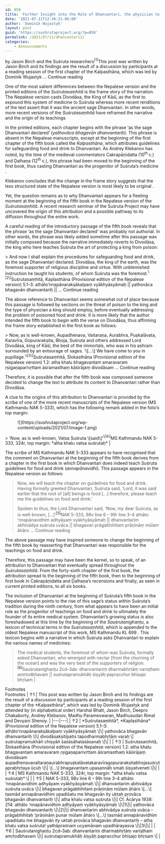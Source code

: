 ```yaml
---
id: 858
title: 'Further Insight into the Role of Dhanvantari, the physician to the gods, in the Suśrutasaṃhitā'
date: '2021-07-11T12:38:21-06:00'
author: 'Dominik Wujastyk'
layout: post
guid: 'https://sushrutaproject.org/?p=858'
permalink: /2021/07/11/dhanvantari2/
categories:
    - Announcements
---
```


by Jason Birch and the Suśruta researchers<span class="footnote_referrer"><a onclick="footnote_moveToReference_858_27('footnote_plugin_reference_858_27_1');" onkeypress="footnote_moveToReference_858_27('footnote_plugin_reference_858_27_1');" role="button" tabindex="0"><sup class="footnote_plugin_tooltip_text" id="footnote_plugin_tooltip_858_27_1">\[1\]</sup></a><span class="footnote_tooltip" id="footnote_plugin_tooltip_text_858_27_1">This post was written by Jason Birch and its findings are the result of a discussion by participants at a reading session of the first chapter of the Kalpasthāna, which was led by Dominik Wujastyk … <span class="footnote_tooltip_continue" onclick="footnote_moveToReference_858_27('footnote_plugin_reference_858_27_1');">Continue reading</span></span></span><script type="text/javascript"> jQuery('#footnote_plugin_tooltip_858_27_1').tooltip({ tip: '#footnote_plugin_tooltip_text_858_27_1', tipClass: 'footnote_tooltip', effect: 'fade', predelay: 0, fadeInSpeed: 200, delay: 400, fadeOutSpeed: 200, position: 'top center', relative: true, offset: [-7, 0], });</script>

One of the most salient differences between the Nepalese version and the printed editions of the *Suśrutasaṃhitā* is the frame story of the narration. The Nepalese version casts Divodāsa, the King of Kāśī, as the first to expound this system of medicine to Suśruta whereas more recent renditions of the text assert that it was the ancient sage Dhanvantari. In other words, more recent versions of the *Suśrutasaṃhitā* have reframed the narrative and the origin of its teachings <span class="zp-InText-zp-ID--2579494-D7GDKVXW--wp858 zp-InText-Citation loading" rel="{ 'pages': '148', 'items': '{2579494:D7GDKVXW}', 'format': '(%a%, %d%, %p%)', 'brackets': '', 'etal': '', 'separator': '', 'and': '' }"></span>

In the printed editions, each chapter begins with the phrase ‘as the sage Dhanvantari declared’ (*yathovāca bhagavān dhanvantariḥ*). This phrase is absent in the Nepalese manuscripts, except at the beginning of the first chapter of the fifth book called the *Kalpasthāna*, which attributes guidelines for safeguarding food and drink to Dhanvantari. As Andrey Klebanov has noted, by the time of the medieval commentators Cakrapāṇidatta (10<sup>th </sup>c.) and Ḍalhaṇa (12<sup>th </sup>c.), this phrase had been moved to the beginning of the first book, thus casting Dhanvantari as the progenitor of Suśruta’s medicine <span class="zp-InText-zp-ID--2579494-5BHQQJJZ--wp858 zp-InText-Citation loading" rel="{ 'pages': '28-32', 'items': '{2579494:5BHQQJJZ}', 'format': '(%a%, %d%, %p%)', 'brackets': '', 'etal': '', 'separator': '', 'and': '' }"></span>.

Klebanov concludes that the change in the frame story suggests that the less structured state of the Nepalese version is most likely to be original <span class="zp-InText-zp-ID--2579494-5BHQQJJZ--wp858 zp-InText-Citation loading" rel="{ 'pages': '32', 'items': '{2579494:5BHQQJJZ}', 'format': '(%a%, %d%, %p%)', 'brackets': '', 'etal': '', 'separator': '', 'and': '' }"></span>.

Yet, the question remains as to why Dhanvantari appears for a fleeting moment at the beginning of the fifth book in the Nepalese version of the *Suśrutasaṃhitā.* A recent research seminar of the Suśruta Project may have uncovered the origin of this attribution and a possible pathway to its diffusion throughout the entire work.

A careful reading of the introductory passage of the fifth book reveals that the phrase ‘as the sage Dhanvantari declared’ was probably not authorial. In other words, the phrase was likely added sometime after this passage was initially composed because the narrative immediately reverts to Divodāsa, the king who here teaches Suśruta the art of protecting a king from poison:

<div class="wp-block-group"><div class="wp-block-group__inner-container is-layout-flow wp-block-group-is-layout-flow">> And now I shall explain the procedures for safeguarding food and drink, as the sage Dhanvantari declared. Divodāsa, the king of the earth, was the foremost supporter of religious discipline and virtue. With unblemished instruction he taught his students, of whom Suśruta was the foremost.<span class="footnote_referrer"><a onclick="footnote_moveToReference_858_27('footnote_plugin_reference_858_27_2');" onkeypress="footnote_moveToReference_858_27('footnote_plugin_reference_858_27_2');" role="button" tabindex="0"><sup class="footnote_plugin_tooltip_text" id="footnote_plugin_tooltip_858_27_2">\[2\]</sup></a><span class="footnote_tooltip" id="footnote_plugin_tooltip_text_858_27_2">Suśrutasaṃhitā, Kaplasthāna (Provisional edition of the Nepalese version) 5.1–3: athāto’nnapānarakṣākalpaṃ vyākhyāsyāmaḥ || yathovāca bhagavān dhanvantariḥ || … <span class="footnote_tooltip_continue" onclick="footnote_moveToReference_858_27('footnote_plugin_reference_858_27_2');">Continue reading</span></span></span><script type="text/javascript"> jQuery('#footnote_plugin_tooltip_858_27_2').tooltip({ tip: '#footnote_plugin_tooltip_text_858_27_2', tipClass: 'footnote_tooltip', effect: 'fade', predelay: 0, fadeInSpeed: 200, delay: 400, fadeOutSpeed: 200, position: 'top center', relative: true, offset: [-7, 0], });</script>

The above reference to Dhanvantari seems somewhat out of place because this passage is followed by sections on the threat of poison to the king and the type of physician a king should employ, before eventually addressing the problem of poisoned food and drink. It is more likely that the author intended the fifth book to begin with the verse on Divodāsa, thus affirming the frame story established in the first book as follows:

</div></div>> Now, as is well-known, Aupadhenava, Vaitaraṇa, Aurabhra, Puṣkalāvata, Karavīra, Gopurarakṣita, Bhoja, Suśruta and others addressed Lord Divodāsa, king of Kāśi, the best of the immortals, who was in his ashram surrounded by an entourage of sages. ‘\[…\] We have come to you in pupillage.’<span class="footnote_referrer"><a onclick="footnote_moveToReference_858_27('footnote_plugin_reference_858_27_3');" onkeypress="footnote_moveToReference_858_27('footnote_plugin_reference_858_27_3');" role="button" tabindex="0"><sup class="footnote_plugin_tooltip_text" id="footnote_plugin_tooltip_858_27_3">\[3\]</sup></a><span class="footnote_tooltip" id="footnote_plugin_tooltip_text_858_27_3">Suśrutasaṃhitā, Ślokasthāna (Provisional edition of the Nepalese version) 1.2: atha khalu bhagavantam amaravaram ṛṣigaṇaparivṛttam āśramasthaṃ kāśirājaṃ divodāsam … <span class="footnote_tooltip_continue" onclick="footnote_moveToReference_858_27('footnote_plugin_reference_858_27_3');">Continue reading</span></span></span><script type="text/javascript"> jQuery('#footnote_plugin_tooltip_858_27_3').tooltip({ tip: '#footnote_plugin_tooltip_text_858_27_3', tipClass: 'footnote_tooltip', effect: 'fade', predelay: 0, fadeInSpeed: 200, delay: 400, fadeOutSpeed: 200, position: 'top center', relative: true, offset: [-7, 0], });</script>

Therefore, it is possible that after the fifth book was composed someone decided to change the text to attribute its content to Dhanvantari rather than Divodāsa.

A clue to the origins of this attribution to Dhanvantari is provided by the scribe of one of the more recent manuscripts of the Nepalese version (MS Kathmandu NAK 5-333), which has the following remark added in the folio’s top margin:

<div class="wp-block-image"><figure class="aligncenter size-large is-resized">![](https://sushrutaproject.org/wp-content/uploads/2021/07/image-1.png)</figure></div>> ‘Now, as is well-known, Vatsa Suśruta \[said\]’<span class="footnote_referrer"><a onclick="footnote_moveToReference_858_27('footnote_plugin_reference_858_27_4');" onkeypress="footnote_moveToReference_858_27('footnote_plugin_reference_858_27_4');" role="button" tabindex="0"><sup class="footnote_plugin_tooltip_text" id="footnote_plugin_tooltip_858_27_4">\[4\]</sup></a><span class="footnote_tooltip" id="footnote_plugin_tooltip_text_858_27_4">MS Kathmandu NAK 5-333, 324r, top margin: *atha khalu vatsa suśrutaḥ* |</span></span><script type="text/javascript"> jQuery('#footnote_plugin_tooltip_858_27_4').tooltip({ tip: '#footnote_plugin_tooltip_text_858_27_4', tipClass: 'footnote_tooltip', effect: 'fade', predelay: 0, fadeInSpeed: 200, delay: 400, fadeOutSpeed: 200, position: 'top center', relative: true, offset: [-7, 0], });</script>

The scribe of MS Kathmandu NAK 5-333 appears to have recognised that the comment on Dhanvantari at the beginning of the fifth book derives from a chapter in the first book in which Dhanvantari does indeed teach Suśruta guidelines for food and drink (*annapānavidhi*). This passage appears in the Nepalese version as follows:

> Now, we will teach the chapter on guidelines for food and drink. Having formally greeted Dhanvantari, Suśruta said, ‘Lord, it was said earlier that the root of \[all\] beings is food \[…\] therefore, please teach me the guidelines on food and drink.’
> 
> Spoken to thus, the Lord Dhanvantari said, ‘Now, my dear Suśruta, as is well-known, \[…\]’<span class="footnote_referrer"><a onclick="footnote_moveToReference_858_27('footnote_plugin_reference_858_27_5');" onkeypress="footnote_moveToReference_858_27('footnote_plugin_reference_858_27_5');" role="button" tabindex="0"><sup class="footnote_plugin_tooltip_text" id="footnote_plugin_tooltip_858_27_5">\[5\]</sup></a><span class="footnote_tooltip" id="footnote_plugin_tooltip_text_858_27_5">NAK 5-333, 98v line 6 – 99r line 3–4 athāto ‘nnapānavidhim adhyāyam vyākhyāsyāmaḥ || dhanvantarim abhivādya suśruta uvāca || bhagavan prāgabhihitam prāṇināṃ mūlam āhāro … <span class="footnote_tooltip_continue" onclick="footnote_moveToReference_858_27('footnote_plugin_reference_858_27_5');">Continue reading</span></span></span><script type="text/javascript"> jQuery('#footnote_plugin_tooltip_858_27_5').tooltip({ tip: '#footnote_plugin_tooltip_text_858_27_5', tipClass: 'footnote_tooltip', effect: 'fade', predelay: 0, fadeInSpeed: 200, delay: 400, fadeOutSpeed: 200, position: 'top center', relative: true, offset: [-7, 0], });</script>

The above passage may have inspired someone to change the beginning of the fifth book by reasserting that Dhanvantari was responsible for the teachings on food and drink.

Therefore, this passage may have been the kernel, so to speak, of an attribution to Dhanvantari that eventually spread throughout the *Suśrutasaṃhitā*. From the forty-sixth chapter of the first book, the attribution spread to the beginning of the fifth book, then to the beginning of first book in Cakrapāṇidatta and Ḍalhaṇa’s recensions and finally, as seen in current printed editions, to all six books.

The inclusion of Dhanvantari at the beginning of Suśruta’s fifth book in the Nepalese version points to the rise of this sage’s status within Suśruta’s tradition during the ninth century, from what appears to have been an initial role as the progenitor of teachings on food and drink to ultimately the founder of its entire medical system. Dhanvantari’s growing status is also foreshadowed at this time by the beginning of the *Sauśrutanighaṇṭu*, a lexicon of technical terms in the *Suśrutasaṃhitā*, which is appended to the oldest Nepalese manuscript of this work, MS Kathmandu KL 699 <span class="zp-InText-zp-ID--2579494-5BHQQJJZ--wp858 zp-InText-Citation loading" rel="{ 'pages': '4', 'items': '{2579494:5BHQQJJZ}', 'format': '(%a%, %d%, %p%)', 'brackets': '', 'etal': '', 'separator': '', 'and': '' }"></span>. This lexicon begins with a narrative in which Suśruta asks Dhanvantari to explain the various names of medicines:

> The medical students, the foremost of whom was Suśruta, formally asked Dhanvantari, who emerged with nectar \[from the churning of the ocean\] and was the very best of the supporters of religion.<span class="footnote_referrer"><a onclick="footnote_moveToReference_858_27('footnote_plugin_reference_858_27_6');" onkeypress="footnote_moveToReference_858_27('footnote_plugin_reference_858_27_6');" role="button" tabindex="0"><sup class="footnote_plugin_tooltip_text" id="footnote_plugin_tooltip_858_27_6">\[6\]</sup></a><span class="footnote_tooltip" id="footnote_plugin_tooltip_text_858_27_6">Sauśrutanighaṇṭu 2cd–3ab: dhanvantariṃ dharmabhṛtāṃ variṣṭham amṛtodbhavam || suśrutapramukhāḥ śiṣyāḥ papracchur bhiṣajo bhṛśam |</span></span><script type="text/javascript"> jQuery('#footnote_plugin_tooltip_858_27_6').tooltip({ tip: '#footnote_plugin_tooltip_text_858_27_6', tipClass: 'footnote_tooltip', effect: 'fade', predelay: 0, fadeInSpeed: 200, delay: 400, fadeOutSpeed: 200, position: 'top center', relative: true, offset: [-7, 0], });</script>

<div class="zp-Zotpress zp-Zotpress-InTextBib wp-block-group zp-Post-858" id="zp-InTextBib-zotpress-a24a47631e52c063f5078e66c574a9a2"> <span class="ZP_ITEM_KEY" style="display: none;">{2579494:D7GDKVXW};{2579494:5BHQQJJZ};{2579494:5BHQQJJZ};{2579494:5BHQQJJZ}</span> <span class="ZP_STYLE" style="display: none;">chicago-author-date</span> <span class="ZP_SORTBY" style="display: none;">default</span> <span class="ZP_ORDER" style="display: none;">asc</span> <span class="ZP_TITLE" style="display: none;"></span> <span class="ZP_SHOWIMAGE" style="display: none;"></span> <span class="ZP_SHOWTAGS" style="display: none;"></span> <span class="ZP_DOWNLOADABLE" style="display: none;"></span> <span class="ZP_NOTES" style="display: none;"></span> <span class="ZP_ABSTRACT" style="display: none;"></span> <span class="ZP_CITEABLE" style="display: none;"></span> <span class="ZP_TARGET" style="display: none;"></span> <span class="ZP_URLWRAP" style="display: none;"></span> <span class="ZP_FORCENUM" style="display: none;">0</span> <span class="ZP_HIGHLIGHT" style="display: none;"></span> <span class="ZP_POSTID" style="display: none;">858</span><div class="zp-List loading"><div class="zp-SEO-Content"></div></div></div><div class="speaker-mute footnotes_reference_container"><div class="footnote_container_prepare"><span class="footnote_reference_container_label pointer" onclick="footnote_expand_collapse_reference_container_858_27();" role="button" tabindex="0">Footnotes</span><span class="footnote_reference_container_collapse_button" onclick="footnote_expand_collapse_reference_container_858_27();" role="button" style="display: none;" tabindex="0">\[<a id="footnote_reference_container_collapse_button_858_27">+</a>\]</span>

</div><div id="footnote_references_container_858_27" style="">Footnotes
| <a class="footnote_backlink" id="footnote_plugin_reference_858_27_1"><span class="footnote_index_arrow">↑</span>1</a> | This post was written by Jason Birch and its findings are the result of a discussion by participants at a reading session of the first chapter of the *Kalpasthāna*, which was led by Dominik Wujastyk and attended by (in alphabetical order) Harshal Bhatt, Jason Birch, Deepro Chakaborty, Andrey Klebanov, Madhu Parameswaran, Madhusudan Rimal and Devyani Shenoy. |
|---|---|
| <a class="footnote_backlink" id="footnote_plugin_reference_858_27_2"><span class="footnote_index_arrow">↑</span>2</a> | *Suśrutasaṃhitā*, *Kaplasthāna* (Provisional edition of the Nepalese version) 5.1–3: athāto’nnapānarakṣākalpaṃ vyākhyāsyāmaḥ \|\| yathovāca bhagavān dhanvantariḥ \|\| divodāsakṣitipatis tapodharmabhṛtāṃ varaḥ \| suśrutapramukhāñ chiṣyāñ śaśāsāhataśāsanaḥ \|\| |
| <a class="footnote_backlink" id="footnote_plugin_reference_858_27_3"><span class="footnote_index_arrow">↑</span>3</a> | Suśrutasaṃhitā, Ślokasthāna (Provisional edition of the Nepalese version) 1.2: atha khalu bhagavantam amaravaram ṛṣigaṇaparivṛttam āśramasthaṃ kāśirājaṃ divodāsam aupadhenavavaitaraṇaurabhrapuṣkalāvatakaravīragopurarakṣitabhojasuśrutaprabhṛtaya ūcuḥ \|\| \[…\] bhagavantam upasannāḥ smaḥ śiṣyatveneti \|\| |
| <a class="footnote_backlink" id="footnote_plugin_reference_858_27_4"><span class="footnote_index_arrow">↑</span>4</a> | MS Kathmandu NAK 5-333, 324r, top margin: *atha khalu vatsa suśrutaḥ* \| |
| <a class="footnote_backlink" id="footnote_plugin_reference_858_27_5"><span class="footnote_index_arrow">↑</span>5</a> | NAK 5-333, 98v line 6 – 99r line 3–4 athāto ‘nnapānavidhim adhyāyam vyākhyāsyāmaḥ \|\| dhanvantarim abhivādya suśruta uvāca \|\| bhagavan prāgabhihitam prāṇināṃ mūlam āhāro \[…\] tasmād annapānavidhim upadiśatu me bhagavān ity uktaḥ provāca bhagavān dhanvantariḥ \|\| atha khalu vatsa suśruta \|\| Cf. Ācārya 1938: 214: athāto ‘nnapānavidhim adhyāyaṃ vyākhyāsyāmaḥ \|\|1\|\| yathovāca bhagavān dhanvantariḥ \|\|2\|\| dhanvantarim abhivādya suśruta uvāca – prāgabhihitaḥ ‘prāṇināṃ punar mūlam āhāro \[…\] tasmād annapānavidhim upadiśatu me bhagavān ity uktaḥ provāca bhagavān dhanvantariḥ – atha khalu vatsa suśruta! yathāpraśnam ucyamānam upadhārayasva \|\|3\|\| |
| <a class="footnote_backlink" id="footnote_plugin_reference_858_27_6"><span class="footnote_index_arrow">↑</span>6</a> | Sauśrutanighaṇṭu 2cd–3ab: dhanvantariṃ dharmabhṛtāṃ variṣṭham amṛtodbhavam \|\| suśrutapramukhāḥ śiṣyāḥ papracchur bhiṣajo bhṛśam \| |

 </div></div><script type="text/javascript"> function footnote_expand_reference_container_858_27() { jQuery('#footnote_references_container_858_27').show(); jQuery('#footnote_reference_container_collapse_button_858_27').text('−'); } function footnote_collapse_reference_container_858_27() { jQuery('#footnote_references_container_858_27').hide(); jQuery('#footnote_reference_container_collapse_button_858_27').text('+'); } function footnote_expand_collapse_reference_container_858_27() { if (jQuery('#footnote_references_container_858_27').is(':hidden')) { footnote_expand_reference_container_858_27(); } else { footnote_collapse_reference_container_858_27(); } } function footnote_moveToReference_858_27(p_str_TargetID) { footnote_expand_reference_container_858_27(); var l_obj_Target = jQuery('#' + p_str_TargetID); if (l_obj_Target.length) { jQuery( 'html, body' ).delay( 0 ); jQuery('html, body').animate({ scrollTop: l_obj_Target.offset().top - window.innerHeight * 0.2 }, 380); } } function footnote_moveToAnchor_858_27(p_str_TargetID) { footnote_expand_reference_container_858_27(); var l_obj_Target = jQuery('#' + p_str_TargetID); if (l_obj_Target.length) { jQuery( 'html, body' ).delay( 0 ); jQuery('html, body').animate({ scrollTop: l_obj_Target.offset().top - window.innerHeight * 0.2 }, 380); } }</script>